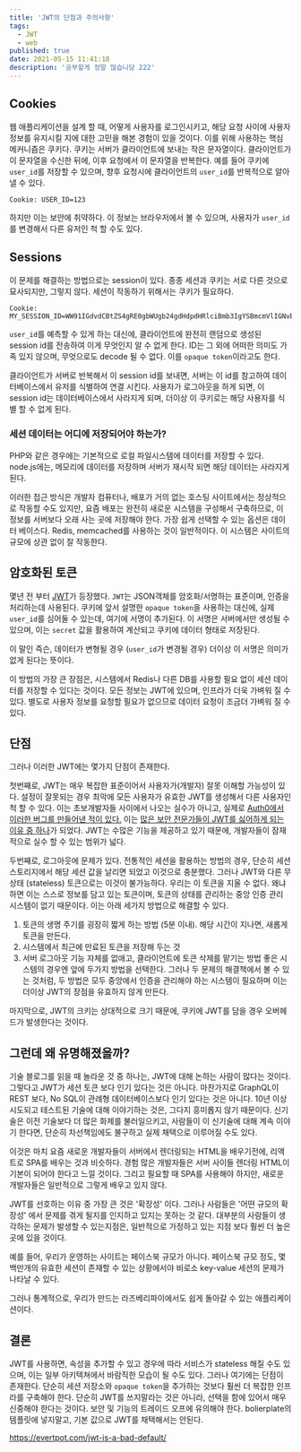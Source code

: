 ```yaml
---
title: 'JWT의 단점과 주의사항'
tags:
  - JWT
  - web
published: true
date: 2021-05-15 11:41:18
description: '공부할게 정말 많습니당 222'
---
```


## Cookies

웹 애플리케이션을 설계 할 때, 어떻게 사용자를 로그인시키고, 해당 요청 사이에 사용자 정보를 유지시킬 지에 대한 고민을 해본 경험이 있을 것이다. 이를 위해 사용하는 핵심 메커니즘은 쿠키다. 쿠키는 서버가 클라이언트에 보내는 작은 문자열이다. 클라이언트가 이 문자열을 수신한 뒤에, 이후 요청에서 이 문자열을 반복한다. 예를 들어 쿠키에 `user_id`를 저장할 수 있으며, 향후 요청시에 클라이언트의 `user_id`를 반복적으로 알아 낼 수 있다.

```
Cookie: USER_ID=123
```

하지만 이는 보안에 취약하다. 이 정보는 브라우저에서 볼 수 있으며, 사용자가 `user_id`를 변경해서 다른 유저인 척 할 수도 있다.

## Sessions

이 문제를 해결하는 방법으로는 session이 있다. 종종 세션과 쿠키는 서로 다른 것으로 묘사되지만, 그렇지 않다. 세션이 작동하기 위해서는 쿠키가 필요하다.

```
Cookie: MY_SESSION_ID=WW91IGdvdCBtZS4gRE0gbWUgb24gdHdpdHRlciBmb3IgYSBmcmVlIGNvb2tpZQ
```

`user_id`를 예측할 수 있게 하는 대신에, 클라이언트에 완전히 랜덤으로 생성된 session id를 전송하여 이게 무엇인지 알 수 없게 한다. ID는 그 외에 어떠한 의미도 가족 있지 않으며, 무엇으로도 decode 될 수 없다. 이를 `opaque token`이라고도 한다.

클라이언트가 서버로 반복해서 이 session id를 보내면, 서버는 이 id를 참고하여 데이터베이스에서 유저를 식별하여 연결 시킨다. 사용자가 로그아웃을 하게 되면, 이 session id는 데이터베이스에서 사라지게 되며, 더이상 이 쿠키로는 해당 사용자를 식별 할 수 없게 된다.

### 세션 데이터는 어디에 저장되어야 하는가?

PHP와 같은 경우에는 기본적으로 로컬 파일시스템에 데이터를 저장할 수 있다. node.js에는, 메모리에 데이터를 저장하며 서버가 재시작 되면 해당 데이터는 사라지게 된다.

이러한 접근 방식은 개발자 컴퓨터나, 배포가 거의 없는 호스팅 사이트에서는 정상적으로 작동할 수도 있지만, 요즘 배포는 완전히 새로운 시스템을 구성해서 구축하므로, 이 정보를 서버보다 오래 사는 곳에 저장해야 한다. 가장 쉽게 선택할 수 있는 옵션은 데이터 베이스다. Redis, memcached를 사용하는 것이 일반적이다. 이 시스템은 사이트의 규모에 상관 없이 잘 작동한다.

## 암호화된 토큰

몇년 전 부터 [JWT](https://jwt.io/)가 등장했다. `JWT`는 JSON객체를 암호화/서명하는 표준이며, 인증을 처리하는데 사용된다. 쿠키에 앞서 설명한 `opaque token`을 사용하는 대신에, 실제 `user_id`를 심어둘 수 있는데, 여기에 서명이 추가된다. 이 서명은 서버에서만 생성될 수 있으며, 이는 `secret` 값을 활용하여 계산되고 쿠키에 데이터 형태로 저장된다.

이 말인 즉슨, 데이터가 변형될 경우 (`user_id`가 변경될 경우) 더이상 이 서명은 의미가 없게 된다는 뜻이다.

이 방법의 가장 큰 장점은, 시스템에서 Redis나 다른 DB를 사용할 필요 없이 세션 데이터를 저장할 수 있다는 것이다. 모든 정보는 JWT에 있으며, 인프라가 더욱 가벼워 질 수 있다. 별도로 사용자 정보를 요청할 필요가 없으므로 데이터 요청이 조금더 가벼워 질 수 있다.

## 단점

그러나 이러한 JWT에는 몇가지 단점이 존재한다.

첫번째로, JWT는 매우 복잡한 표준이어서 사용자가(개발자) 잘못 이해할 가능성이 있다. 설정이 잘못되는 경우 최악에 모든 사용자가 유효한 JWT를 생성해서 다른 사용자인척 할 수 있다. 이는 초보개발자들 사이에서 나오는 실수가 아니고, 실제로 [Auth0에서 이러한 버그를 만들어낸 적이 있다.](https://insomniasec.com/blog/auth0-jwt-validation-bypass) 이는 [많은 보안 전문가들이 JWT를 싫어하게 되는 이유 중 하나](https://paragonie.com/blog/2017/03/jwt-json-web-tokens-is-bad-standard-that-everyone-should-avoid)가 되었다. JWT는 수많은 기능을 제공하고 있기 때문에, 개발자들이 잠재적으로 실수 할 수 있는 범위가 넓다.

두번째로, 로그아웃에 문제가 있다. 전통적인 세션을 활용하는 방법의 경우, 단순히 세션 스토리지에서 해당 세션 값을 날리면 되었고 이것으로 충분했다. 그러나 JWT와 다른 무상태 (stateless) 토큰으로는 이것이 불가능하다. 우리는 이 토큰을 지울 수 없다. 왜냐하면 이는 스스로 정보를 담고 있는 토큰이며, 토큰의 상태를 관리하는 중앙 인증 관리 시스템이 없기 때문이다. 이는 아래 세가지 방법으로 해결할 수 있다.

1.  토큰의 생명 주기를 굉장히 짧게 하는 방법 (5분 이내). 해당 시간이 지나면, 새롭게 토큰을 만든다.
2.  시스템에서 최근에 만료된 토큰을 저장해 두는 것
3.  서버 로그아웃 기능 자체를 없애고, 클라이언트에 토큰 삭제를 맡기는 방법
    좋은 시스템의 경우엔 앞에 두가지 방법을 선택한다. 그러나 두 문제의 해결책에서 볼 수 있는 것처럼, 두 방법은 모두 중앙에서 인증을 관리해야 하는 시스템이 필요하며 이는 더이상 JWT의 장점을 유효하지 않게 만든다.

마지막으로, JWT의 크키는 상대적으로 크기 때문에, 쿠키에 JWT를 담을 경우 오버헤드가 발생한다는 것이다.

## 그런데 왜 유명해졌을까?

기술 블로그를 읽을 때 놀라운 것 중 하나는, JWT에 대해 논하는 사람이 많다는 것이다. 그렇다고 JWT가 세션 토큰 보다 인기 있다는 것은 아니다. 마찬가지로 GraphQL이 REST 보다, No SQL이 관례형 데이터베이스보다 인기 있다는 것은 아니다. 10년 이상 시도되고 테스트된 기술에 대해 이야기하는 것은, 그다지 흥미롭지 않기 때문이다. 신기술은 이전 기술보다 더 많은 화제를 불러일으키고, 사람들이 이 신기술에 대해 계속 이야기 한다면, 단순히 차선책임에도 불구하고 실제 채택으로 이루어질 수도 있다.

이것은 마치 요즘 새로운 개발자들이 서버에서 렌더링되는 HTML을 배우기전에, 리액트로 SPA를 배우는 것과 비슷하다. 경험 많은 개발자들은 서버 사이들 렌더링 HTML이 기본이 되어야 한다고 느낄 것이다. 그리고 필요할 때 SPA를 사용해야 하지만, 새로운 개발자들은 일반적으로 그렇게 배우고 있지 않다.

JWT를 선호하는 이유 중 가장 큰 것은 '확장성' 이다. 그러나 사람들은 '어떤 규모의 확장성' 에서 문제를 겪게 될지를 인지하고 있지는 못하는 것 같다. 대부분의 사람들이 생각하는 문제가 발생할 수 있는지점은, 일반적으로 가정하고 있는 지점 보다 훨씬 더 높은 곳에 있을 것이다.

예를 들어, 우리가 운영하는 사이트는 페이스북 규모가 아니다. 페이스북 규모 정도, 몇백만개의 유효한 세션이 존재할 수 있는 상황에서야 비로소 key-value 세션의 문제가 나타날 수 있다.

그러나 통계적으로, 우리가 만드는 라즈베리파이에서도 쉽게 돌아갈 수 있는 애플리케이션이다.

## 결론

JWT를 사용하면, 속성을 추가할 수 있고 경우에 따라 서비스가 stateless 해질 수도 있으며, 이는 일부 아키텍쳐에서 바람직한 모습이 될 수도 있다. 그러나 여기에는 단점이 존재한다. 단순히 세션 저장소와 `opaque token`을 추가하는 것보다 훨씬 더 복잡한 인프라를 구축해야 한다. 단순히 JWT를 쓰지말라는 것은 아니라, 선택을 함에 있어서 매우 신중해야 한다는 것이다. 보안 및 기능의 트레이드 오프에 유의해야 한다. bolierplate의 템플릿에 넣지말고, 기본 값으로 JWT를 채택해서는 안된다.

https://evertpot.com/jwt-is-a-bad-default/
